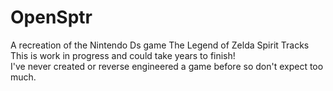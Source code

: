 # OpenSptr
A recreation of the Nintendo Ds game The Legend of Zelda Spirit Tracks <br>
This is work in progress and could take years to finish! <br>
I've never created or reverse engineered a game before so don't expect too much.
